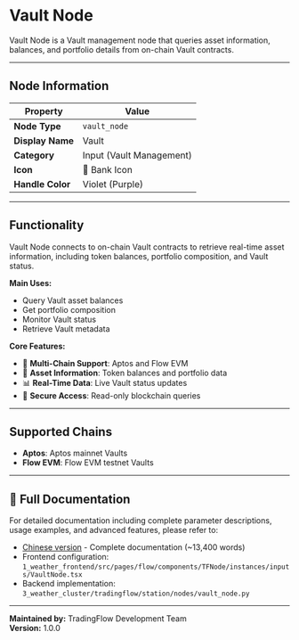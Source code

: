 # Vault Node

Vault Node is a Vault management node that queries asset information, balances, and portfolio details from on-chain Vault contracts.

---

## Node Information

| Property | Value |
|----------|-------|
| **Node Type** | `vault_node` |
| **Display Name** | Vault |
| **Category** | Input (Vault Management) |
| **Icon** | 🏦 Bank Icon |
| **Handle Color** | Violet (Purple) |

---

## Functionality

Vault Node connects to on-chain Vault contracts to retrieve real-time asset information, including token balances, portfolio composition, and Vault status.

**Main Uses:**
- Query Vault asset balances
- Get portfolio composition
- Monitor Vault status
- Retrieve Vault metadata

**Core Features:**
- 🏦 **Multi-Chain Support**: Aptos and Flow EVM
- 💎 **Asset Information**: Token balances and portfolio data
- 📊 **Real-Time Data**: Live Vault status updates
- 🔐 **Secure Access**: Read-only blockchain queries

---

## Supported Chains

- **Aptos**: Aptos mainnet Vaults
- **Flow EVM**: Flow EVM testnet Vaults

---

## 📖 Full Documentation

For detailed documentation including complete parameter descriptions, usage examples, and advanced features, please refer to:

- [Chinese version](../../zh/node-details/vault-node.md) - Complete documentation (~13,400 words)
- Frontend configuration: `1_weather_frontend/src/pages/flow/components/TFNode/instances/inputs/VaultNode.tsx`
- Backend implementation: `3_weather_cluster/tradingflow/station/nodes/vault_node.py`

---

**Maintained by:** TradingFlow Development Team  
**Version:** 1.0.0
